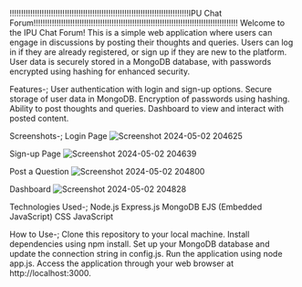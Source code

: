 !!!!!!!!!!!!!!!!!!!!!!!!!!!!!!!!!!!!!!!!!!!!!!!!!!!!!!!!!!!!!!!!!!!!!!!!!!!!!!IPU Chat Forum!!!!!!!!!!!!!!!!!!!!!!!!!!!!!!!!!!!!!!!!!!!!!!!!!!!!!!!!!!!!!!!!!!!!!!!!!!!!!!!!!!!!!!!!!
Welcome to the IPU Chat Forum! This is a simple web application where users can engage in discussions by posting their thoughts and queries. Users can log in if they are already registered, or sign up if they are new to the platform. User data is securely stored in a MongoDB database, with passwords encrypted using hashing for enhanced security.

Features-;
User authentication with login and sign-up options.
Secure storage of user data in MongoDB.
Encryption of passwords using hashing.
Ability to post thoughts and queries.
Dashboard to view and interact with posted content.

Screenshots-;
Login Page
![Screenshot 2024-05-02 204625](https://github.com/MaNNu-yadav/chat-forum-IPU/assets/129677917/45f153ae-c7b5-47b1-a8e8-220de88bc007)


Sign-up Page
![Screenshot 2024-05-02 204639](https://github.com/MaNNu-yadav/chat-forum-IPU/assets/129677917/2eb9b358-239c-4cc9-bf6b-05b04e0a9b9d)

Post a Question
![Screenshot 2024-05-02 204800](https://github.com/MaNNu-yadav/chat-forum-IPU/assets/129677917/1fd14645-45fd-4de9-92a4-75acefcb00f1)

Dashboard
![Screenshot 2024-05-02 204828](https://github.com/MaNNu-yadav/chat-forum-IPU/assets/129677917/fff9dd87-67ab-432d-93b1-68e91a9cf47b)

Technologies Used-;
Node.js
Express.js
MongoDB
EJS (Embedded JavaScript)
CSS
JavaScript

How to Use-;
Clone this repository to your local machine.
Install dependencies using npm install.
Set up your MongoDB database and update the connection string in config.js.
Run the application using node app.js.
Access the application through your web browser at http://localhost:3000.
